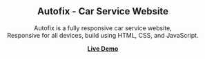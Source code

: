 <div align="center">


  <br />
  <br />

  <h2 align="center">Autofix - Car Service Website</h2>

Autofix is a fully responsive car service website, <br />Responsive for all devices, build using HTML, CSS, and JavaScript.

<a href="https://car-repair-gamma.vercel.app/index.html"><strong>Live Demo</strong></a>

</div>

<br />




